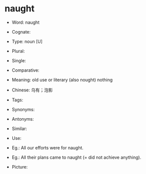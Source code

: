 # naught

- Word: naught
- Cognate: 

- Type: noun [U]
- Plural: 
- Single: 
- Comparative: 
- Meaning: old use or literary (also nought) nothing
- Chinese: 乌有；泡影
- Tags: 
- Synonyms: 
- Antonyms: 
- Similar: 
- Use: 
- Eg.: All our efforts were for naught.
- Eg.: All their plans came to naught (= did not achieve anything).
- Picture: 

